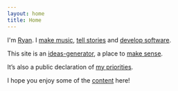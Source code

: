 ```yaml
---
layout: home
title: Home
---
```

<p>
I'm <a href="/bio">Ryan</a>.  I <a href="/music">make music</a>, <a href="/stories">tell stories</a> and <a href="https://github.com/ryanbarringtoncox/">develop software</a>.
</p>
<p>
This site is an <a href="ideas-generator">ideas-generator</a>, a place to <a href="/sensemaking">make sense</a>.
</p>
<p>
It’s also a public declaration of <a href="/now">my priorities</a>.
</p>
<p>
I hope you enjoy some of the <a href="/posts">content</a> here!
</p>
